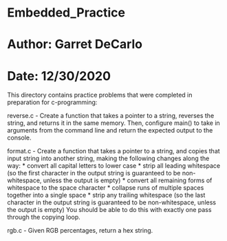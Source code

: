 # Embedded_Practice

# Author: Garret DeCarlo
# Date: 12/30/2020

This directory contains practice problems that were completed in preparation for c-programming:

reverse.c - Create a function that takes a pointer to a string, reverses the string, and returns it in the same memory. Then, configure main() to take in arguments from the command line and return the expected output to the console.

format.c - Create a function that takes a pointer to a string, and copies that 
    input string into another string, making the following changes along the way:
		* convert all capital letters to lower case
		* strip all leading whitespace (so the first character in the output 
          string is guaranteed to be non-whitespace, unless the output is empty)
		* convert all remaining forms of whitespace to the space character
		* collapse runs of multiple spaces together into a single space
		* strip any trailing whitespace (so the last character in the output 
          string is guaranteed to be non-whitespace, unless the output is empty)
	You should be able to do this with exactly one pass through the copying loop.

rgb.c - Given RGB percentages, return a hex string.
